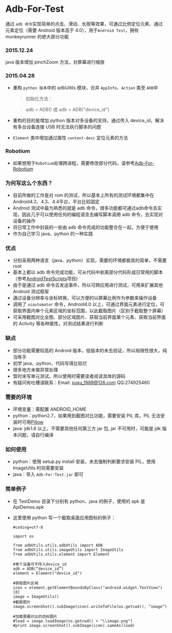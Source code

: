# Adb-For-Test


通过 `adb 命令`实现简单的点击、滑动、长按等效果，可通过比例定位元素、通过元素定位（需要 Android 版本高于 4.0），用于`Android Test`，拥有 monkeyrunner 的绝大部分功能 

### 2015.12.24
java 版本增加 pinchZoom 方法，对屏幕进行缩放

### 2015.04.28
 * 重构 `python 版本`中的 adbUitils 模块，合并 `AppInfo`、`Action` 类至 `ADB`中
 
 	> 初始化方法：
 
	> adb = ADB() 或 adb = ADB("device_id")
 * 重构的目的是增加 python 版本对多设备的支持，通过传入 device_id，解决有多台设备连接 USB 时无法执行脚本的问题
 * `Element` 类中增加通过属性 `content-desc` 定位元素的方法
 
### Robotium
 * 如果想用于`Robotium`处理跨进程，需要修改部分代码，请参考[Adb-For-Robotium](https://github.com/gb112211/Adb-For-Robotium)

### 为何写这么个东西？

 * 目前所做的工作是对 rom 的测试，所以基本上所有的测试环境都集中在 Android4.2、4.3、4.4平台，平台比较固定
 * Android 测试中最为熟悉的就是 adb 命令，很多功能都可通过adb命令去实现，因此几乎可以使用任何的编程语言去编写脚本调用 adb 命令，去实现对设备的操作
 * 将日常工作中封装的一些由 adb 命令完成的功能整合在一起，方便于使用
 * 作为自己学习 java、python 的一种实践

### 优点

 * 分别采用两种语言（java、python）实现，需要的环境都极其的简单，不需要 root
 * 基本上都以 adb 命令完成功能，可从代码中剥离部分代码形成日常用的脚本（参考[AndroidTestScripts](https://github.com/gb112211/AndroidTestScripts)项目)
 * 由于是通过 adb 命令去发送事件，所以可跨应用进行测试，可用来扩展其他 Android 测试框架
 * 通过设备分辨率与坐标转换，可以方便的以屏幕比例作为参数来操作设备
 * 调用了 `uiautomator` 命令，Android4.0 以上，可通过界面元素进行定位，可获取界面内单个元素区域的坐标范围，以此截取图片（区别于截取整个屏幕）
 * 可采用截图对比全图、部分区域图片、获取当前界面某个元素、获取当前界面的 Activity 等各种属性，对测试结果进行判断

### 缺点

 * 部分功能需要较高的 Android 版本，低版本的未去验证，所以局限性很大，纯当练手
 * 初学 java、python，代码写得比较烂
 * 很多地方未做异常处理
 * 暂时未写单元测试，所以使用时需要读者阅读具体的源码
 * 有疑问有吐槽请联系：Email: xuxu_1988@126.com  QQ:274925460

### 需要的环境

 * 环境变量：需配置 ANDROID_HOME
 * python：python2.7，如果用到截图对比功能，需要安装 PIL 库，PIL 无法安装时可用[Pillow](http://www.pythonware.com/products/pil/index.htm "PIL地址")
 * java: jdk1.6 以上，不需要其他任何第三方 jar 包, jar 不可用时，可能是 jdk 版本问题，请自行编译

### 如何使用

 * python：使用 setup.py install 安装，未去强制判断要求安装 PIL，使用 ImageUtils 时则需要安装
 * java：导入 `Adb-For-Test.jar` 即可

### 简单例子

 * 在 TestDemo 目录下分别有 python、java 的例子，使用的 apk 是 ApiDemos.apk

 * 这里使用 python 写一个截取桌面应用图标的例子：

	```
	#coding=utf-8

	import os

	from adbUtils.utils.adbUtils import ADB
	from adbUtils.utils.imageUtils import ImageUtils
	from adbUtils.utils.element import Element
	
	#单个设备可不传入device_id
	adb = ADB(“device_id”)
	element = Element("device_id")

	#获取图片区域
	icon = element.getElementBoundsByClass("android.widget.TextView")[0]
	image = ImageUtils()
	#截取图片
	image.screenShot().subImage(icon).writeToFile(os.getcwd(), "image")

	#加载需要对比的目标图片
	#load = image.loadImage(os.getcwd() + "\\image.png")
	#print image.screenShot().subImage(icon).sameAs(load)
```